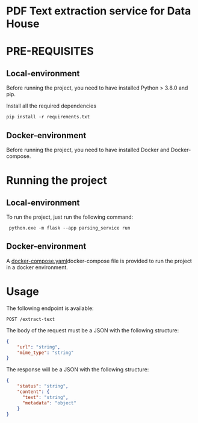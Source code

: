 # PDF Text extraction service for Data House







# PRE-REQUISITES

## Local-environment

Before running the project, you need to have installed Python > 3.8.0 and pip.

Install all the required dependencies

```
pip install -r requirements.txt
```

## Docker-environment

Before running the project, you need to have installed Docker and Docker-compose.

# Running the project

## Local-environment

To run the project, just run the following command:

```
 python.exe -m flask --app parsing_service run
```

## Docker-environment

A [docker-compose.yaml](docker-compose.yaml)docker-compose file is provided to run the project in a docker environment.

# Usage
The following endpoint is available:
```http
POST /extract-text
```
The body of the request must be a JSON with the following structure:
```json
{
    "url": "string",
    "mime_type": "string"
}
```
The response will be a JSON with the following structure:
```json
{
    "status": "string",
    "content": {
      "text": "string",
      "metadata": "object"
    }
}
```